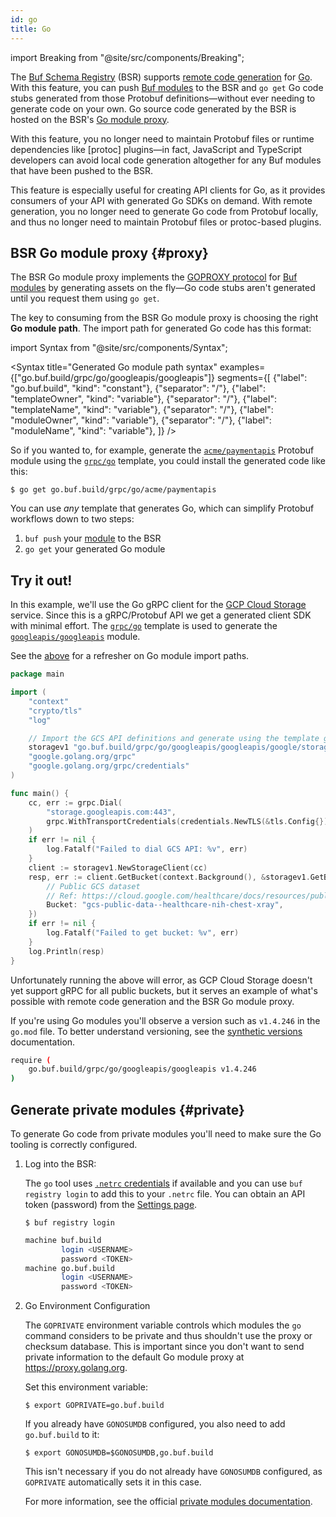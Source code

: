 ```yaml
---
id: go
title: Go
---
```


import Breaking from "@site/src/components/Breaking";

<Breaking 
  feature="Remote code generation for Go"
  version="alpha"
/>

The [Buf Schema Registry](../../bsr/overview.md) (BSR) supports [remote code
generation](../overview.md) for [Go]. With this feature, you can push [Buf modules][modules] to the
BSR and `go get` Go code stubs generated from those Protobuf definitions&mdash;without ever needing to
generate code on your own. Go source code generated by the BSR is hosted on the BSR's [Go module
proxy](#proxy).

With this feature, you no longer need to maintain Protobuf files or runtime dependencies like
[protoc] plugins&mdash;in fact, JavaScript and TypeScript developers can avoid local code generation
altogether for any Buf modules that have been pushed to the BSR.

This feature is especially useful for creating API clients for Go, as it provides consumers of your
API with generated Go SDKs on demand. With remote generation, you no longer need to generate Go code
from Protobuf locally, and thus no longer need to maintain Protobuf files or protoc-based plugins.

## BSR Go module proxy {#proxy}

The BSR Go module proxy implements the [GOPROXY protocol][goproxy] for [Buf modules][modules] by
generating assets on the fly&mdash;Go code stubs aren't generated until you request them using
`go get`.

The key to consuming from the BSR Go module proxy is choosing the right **Go module path**. The
import path for generated Go code has this format:

import Syntax from "@site/src/components/Syntax";

<Syntax
	title="Generated Go module path syntax"
	examples={["go.buf.build/grpc/go/googleapis/googleapis"]}
	segments={[
	{"label": "go.buf.build", "kind": "constant"},
	{"separator": "/"},
	{"label": "templateOwner", "kind": "variable"},
	{"separator": "/"},
	{"label": "templateName", "kind": "variable"},
	{"separator": "/"},
	{"label": "moduleOwner", "kind": "variable"},
	{"separator": "/"},
	{"label": "moduleName", "kind": "variable"},
]} />

So if you wanted to, for example, generate the [`acme/paymentapis`][api] Protobuf module using the
[`grpc/go`][grpc-go] template, you could install the generated code like this:

```terminal
$ go get go.buf.build/grpc/go/acme/paymentapis
```

You can use _any_ template that generates Go, which can simplify Protobuf workflows down to two
steps:

1. `buf push` your [module][modules] to the BSR
1. `go get` your generated Go module

## Try it out!

In this example, we'll use the Go gRPC client for the [GCP Cloud Storage][storage] service. Since
this is a gRPC/Protobuf API we get a generated client SDK with minimal effort. The
[`grpc/go`][grpc-go] template is used to generate the [`googleapis/googleapis`][googleapis] module.

See the [above](#proxy) for a refresher on Go module import paths.

```go {9}
package main

import (
	"context"
	"crypto/tls"
	"log"

	// Import the GCS API definitions and generate using the template grpc/go.
	storagev1 "go.buf.build/grpc/go/googleapis/googleapis/google/storage/v1"
	"google.golang.org/grpc"
	"google.golang.org/grpc/credentials"
)

func main() {
	cc, err := grpc.Dial(
		"storage.googleapis.com:443",
		grpc.WithTransportCredentials(credentials.NewTLS(&tls.Config{})),
	)
	if err != nil {
		log.Fatalf("Failed to dial GCS API: %v", err)
	}
	client := storagev1.NewStorageClient(cc)
	resp, err := client.GetBucket(context.Background(), &storagev1.GetBucketRequest{
		// Public GCS dataset
		// Ref: https://cloud.google.com/healthcare/docs/resources/public-datasets/nih-chest
		Bucket: "gcs-public-data--healthcare-nih-chest-xray",
	})
	if err != nil {
		log.Fatalf("Failed to get bucket: %v", err)
	}
	log.Println(resp)
}
```

Unfortunately running the above will error, as GCP Cloud Storage doesn't yet support gRPC for all
public buckets, but it serves an example of what's possible with remote code generation and the BSR
Go module proxy.

If you're using Go modules you'll observe a version such as `v1.4.246` in the `go.mod` file. To
better understand versioning, see the [synthetic versions](overview.md#synthetic-versions)
documentation.

```sh title="go.mod"
require (
	go.buf.build/grpc/go/googleapis/googleapis v1.4.246
)
```

## Generate private modules {#private}

To generate Go code from private modules you'll need to make sure the Go tooling is correctly configured.

1. Log into the BSR:

	The `go` tool uses [`.netrc` credentials][netrc] if available and you can use `buf registry login` to add this to your `.netrc` file.
	You can obtain an API token (password) from the [Settings page][settings].

	```terminal
	$ buf registry login
	```

	```sh title="~/.netrc"
	machine buf.build
			login <USERNAME>
			password <TOKEN>
	machine go.buf.build
			login <USERNAME>
			password <TOKEN>
	```

2. Go Environment Configuration

	The `GOPRIVATE` environment variable controls which modules the `go` command considers to be
	private and thus shouldn't use the proxy or checksum database. This is important since you don't
	want to send private information to the default Go module proxy at https://proxy.golang.org.

	Set this environment variable:

	```terminal
	$ export GOPRIVATE=go.buf.build
	```

	If you already have `GONOSUMDB` configured, you also need to add `go.buf.build` to it:

	```terminal
	$ export GONOSUMDB=$GONOSUMDB,go.buf.build
	```

   This isn't necessary if you do not already have `GONOSUMDB` configured, as `GOPRIVATE`
	 automatically sets it in this case.

   For more information, see the official [private modules documentation][private].

[api]: https://buf.build/acme/paymentapis
[go]: https://golang.org
[googleapis]: https://buf.build/googleapis/googleapis
[goproxy]: https://golang.org/ref/mod#goproxy-protocol
[grpc-go]: https://buf.build/grpc/templates/go
[modules]: ../overview.md#modules
[netrc]: https://golang.org/ref/mod#private-module-proxy-auth
[private]: https://golang.org/ref/mod#private-modules
[settings]: https://buf.build/settings/user
[storage]: https://cloud.google.com/storageb
